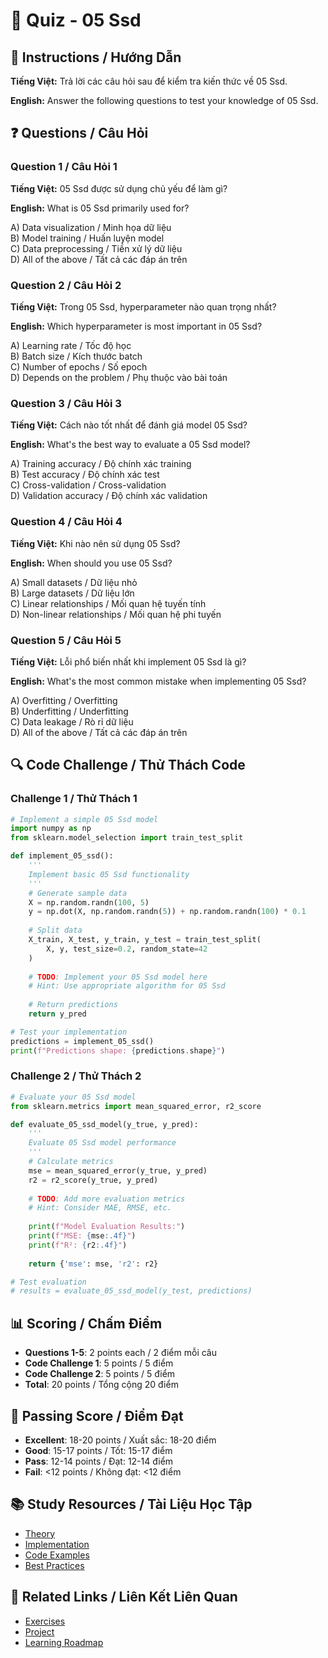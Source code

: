 # 🧠 Quiz - 05 Ssd

## 📝 Instructions / Hướng Dẫn

**Tiếng Việt:** Trả lời các câu hỏi sau để kiểm tra kiến thức về 05 Ssd.

**English:** Answer the following questions to test your knowledge of 05 Ssd.

## ❓ Questions / Câu Hỏi

### Question 1 / Câu Hỏi 1
**Tiếng Việt:** 05 Ssd được sử dụng chủ yếu để làm gì?

**English:** What is 05 Ssd primarily used for?

A) Data visualization / Minh họa dữ liệu  
B) Model training / Huấn luyện model  
C) Data preprocessing / Tiền xử lý dữ liệu  
D) All of the above / Tất cả các đáp án trên

### Question 2 / Câu Hỏi 2
**Tiếng Việt:** Trong 05 Ssd, hyperparameter nào quan trọng nhất?

**English:** Which hyperparameter is most important in 05 Ssd?

A) Learning rate / Tốc độ học  
B) Batch size / Kích thước batch  
C) Number of epochs / Số epoch  
D) Depends on the problem / Phụ thuộc vào bài toán

### Question 3 / Câu Hỏi 3
**Tiếng Việt:** Cách nào tốt nhất để đánh giá model 05 Ssd?

**English:** What's the best way to evaluate a 05 Ssd model?

A) Training accuracy / Độ chính xác training  
B) Test accuracy / Độ chính xác test  
C) Cross-validation / Cross-validation  
D) Validation accuracy / Độ chính xác validation

### Question 4 / Câu Hỏi 4
**Tiếng Việt:** Khi nào nên sử dụng 05 Ssd?

**English:** When should you use 05 Ssd?

A) Small datasets / Dữ liệu nhỏ  
B) Large datasets / Dữ liệu lớn  
C) Linear relationships / Mối quan hệ tuyến tính  
D) Non-linear relationships / Mối quan hệ phi tuyến

### Question 5 / Câu Hỏi 5
**Tiếng Việt:** Lỗi phổ biến nhất khi implement 05 Ssd là gì?

**English:** What's the most common mistake when implementing 05 Ssd?

A) Overfitting / Overfitting  
B) Underfitting / Underfitting  
C) Data leakage / Rò rỉ dữ liệu  
D) All of the above / Tất cả các đáp án trên

## 🔍 Code Challenge / Thử Thách Code

### Challenge 1 / Thử Thách 1
```python
# Implement a simple 05 Ssd model
import numpy as np
from sklearn.model_selection import train_test_split

def implement_05_ssd():
    '''
    Implement basic 05 Ssd functionality
    '''
    # Generate sample data
    X = np.random.randn(100, 5)
    y = np.dot(X, np.random.randn(5)) + np.random.randn(100) * 0.1
    
    # Split data
    X_train, X_test, y_train, y_test = train_test_split(
        X, y, test_size=0.2, random_state=42
    )
    
    # TODO: Implement your 05 Ssd model here
    # Hint: Use appropriate algorithm for 05 Ssd
    
    # Return predictions
    return y_pred

# Test your implementation
predictions = implement_05_ssd()
print(f"Predictions shape: {predictions.shape}")
```

### Challenge 2 / Thử Thách 2
```python
# Evaluate your 05 Ssd model
from sklearn.metrics import mean_squared_error, r2_score

def evaluate_05_ssd_model(y_true, y_pred):
    '''
    Evaluate 05 Ssd model performance
    '''
    # Calculate metrics
    mse = mean_squared_error(y_true, y_pred)
    r2 = r2_score(y_true, y_pred)
    
    # TODO: Add more evaluation metrics
    # Hint: Consider MAE, RMSE, etc.
    
    print(f"Model Evaluation Results:")
    print(f"MSE: {mse:.4f}")
    print(f"R²: {r2:.4f}")
    
    return {'mse': mse, 'r2': r2}

# Test evaluation
# results = evaluate_05_ssd_model(y_test, predictions)
```

## 📊 Scoring / Chấm Điểm

- **Questions 1-5**: 2 points each / 2 điểm mỗi câu
- **Code Challenge 1**: 5 points / 5 điểm
- **Code Challenge 2**: 5 points / 5 điểm
- **Total**: 20 points / Tổng cộng 20 điểm

## 🎯 Passing Score / Điểm Đạt

- **Excellent**: 18-20 points / Xuất sắc: 18-20 điểm
- **Good**: 15-17 points / Tốt: 15-17 điểm  
- **Pass**: 12-14 points / Đạt: 12-14 điểm
- **Fail**: <12 points / Không đạt: <12 điểm

## 📚 Study Resources / Tài Liệu Học Tập

- [Theory](./THEORY_05_ssd.md)
- [Implementation](./IMPLEMENTATION_05_ssd.md)
- [Code Examples](./CODE_EXAMPLES_05_ssd.md)
- [Best Practices](./BEST_PRACTICES_05_ssd.md)

## 🔗 Related Links / Liên Kết Liên Quan

- [Exercises](./EXERCISES_05_ssd.md)
- [Project](./PROJECT_05_ssd.md)
- [Learning Roadmap](./LEARNING_ROADMAP_05_ssd.md)
